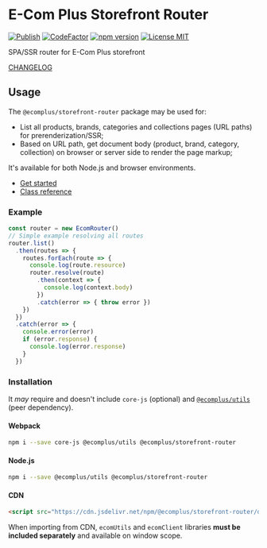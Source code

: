 # E-Com Plus Storefront Router

[![Publish](https://github.com/ecomplus/storefront-router/workflows/Publish/badge.svg)](https://github.com/ecomplus/storefront-router/actions?workflow=Publish) [![CodeFactor](https://www.codefactor.io/repository/github/ecomplus/storefront-router/badge)](https://www.codefactor.io/repository/github/ecomplus/storefront-router)
[![npm version](https://img.shields.io/npm/v/@ecomplus/storefront-router.svg)](https://www.npmjs.org/@ecomplus/storefront-router)
[![License MIT](https://img.shields.io/badge/License-MIT-yellow.svg)](https://opensource.org/licenses/MIT)

SPA/SSR router for E-Com Plus storefront

[CHANGELOG](https://github.com/ecomplus/storefront-router/blob/master/CHANGELOG.md)

## Usage

The `@ecomplus/storefront-router` package may be used for:

- List all products, brands, categories and collections pages
(URL paths) for prerenderization/SSR;
- Based on URL path, get document body (product, brand, category, collection)
on browser or server side to render the page markup;

It's available for both Node.js and browser environments.

- [Get started](https://developers.e-com.plus/storefront-router/module-@ecomplus_storefront-router.html)
- [Class reference](https://developers.e-com.plus/storefront-router/EcomRouter.html)

### Example

```js
const router = new EcomRouter()
// Simple example resolving all routes
router.list()
  .then(routes => {
    routes.forEach(route => {
      console.log(route.resource)
      router.resolve(route)
        .then(context => {
          console.log(context.body)
        })
        .catch(error => { throw error })
    })
  })
  .catch(error => {
    console.error(error)
    if (error.response) {
      console.log(error.response)
    }
  })
```

### Installation

It _may_ require and doesn't include `core-js` (optional) and [`@ecomplus/utils`](https://developers.e-com.plus/utils/) (peer dependency).

#### Webpack

```bash
npm i --save core-js @ecomplus/utils @ecomplus/storefront-router
```

#### Node.js

```bash
npm i --save @ecomplus/utils @ecomplus/storefront-router
```

#### CDN

```html
<script src="https://cdn.jsdelivr.net/npm/@ecomplus/storefront-router/dist/ecom-router.var.min.js"></script>
```

When importing from CDN, `ecomUtils` and `ecomClient` libraries **must be included separately** and available on window scope.
